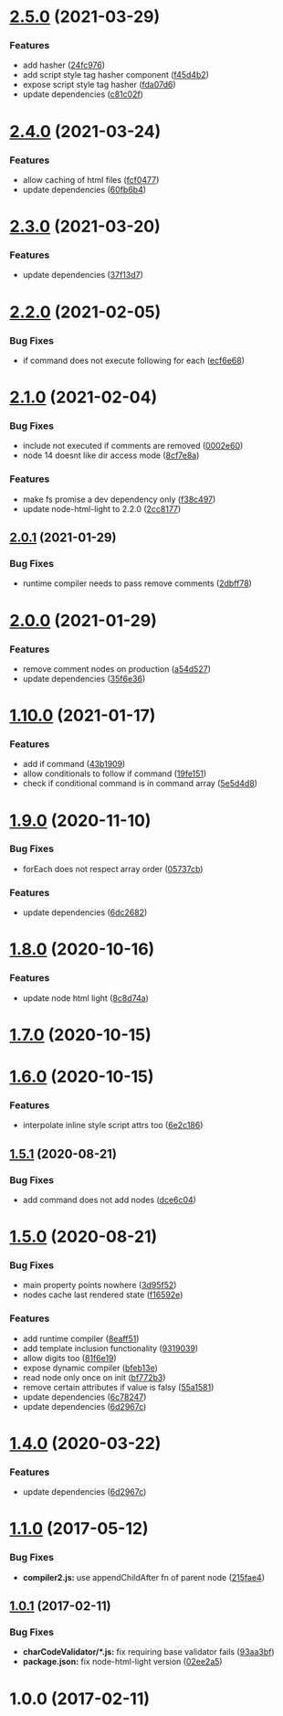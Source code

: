 # [2.5.0](https://github.com/stfsy/node-amy/compare/v2.4.0...v2.5.0) (2021-03-29)


### Features

* add hasher ([24fc976](https://github.com/stfsy/node-amy/commit/24fc976f40a7023f604ef19c68c90e3a94264c5b))
* add script style tag hasher component ([f45d4b2](https://github.com/stfsy/node-amy/commit/f45d4b2127e3e120d98f650665423bde99701bae))
* expose script style tag hasher ([fda07d6](https://github.com/stfsy/node-amy/commit/fda07d69723230a9786e6fdf110a75ad0a2d32bf))
* update dependencies ([c81c02f](https://github.com/stfsy/node-amy/commit/c81c02fa9a8e6ce62844c3e7597d94ff4df7aae2))



# [2.4.0](https://github.com/stfsy/node-amy/compare/v2.3.0...v2.4.0) (2021-03-24)


### Features

* allow caching of html files ([fcf0477](https://github.com/stfsy/node-amy/commit/fcf0477c4f2b9a2189ba242e6b579aa6818b12cb))
* update dependencies ([60fb6b4](https://github.com/stfsy/node-amy/commit/60fb6b473b13e68eb179898c2e1eeb9105cd0e40))



# [2.3.0](https://github.com/stfsy/node-amy/compare/v2.2.0...v2.3.0) (2021-03-20)


### Features

* update dependencies ([37f13d7](https://github.com/stfsy/node-amy/commit/37f13d76c65e7da7844e8e513ddd1757a7f7ea62))



# [2.2.0](https://github.com/stfsy/node-amy/compare/v2.1.0...v2.2.0) (2021-02-05)


### Bug Fixes

* if command does not execute following for each ([ecf6e68](https://github.com/stfsy/node-amy/commit/ecf6e680dac4861641c8dad6e40eaee245b058de))



# [2.1.0](https://github.com/stfsy/node-amy/compare/v2.0.1...v2.1.0) (2021-02-04)


### Bug Fixes

* include not executed if comments are removed ([0002e60](https://github.com/stfsy/node-amy/commit/0002e60a9b6624096c2926c307b346eb70ca88fe))
* node 14 doesnt like dir access mode ([8cf7e8a](https://github.com/stfsy/node-amy/commit/8cf7e8a36da1e9d050df6222e1515087b9db9fe6))


### Features

* make fs promise a dev dependency only ([f38c497](https://github.com/stfsy/node-amy/commit/f38c497132f7dd2a95e2b7b74cf3eadcf7c09047))
* update node-html-light to 2.2.0 ([2cc8177](https://github.com/stfsy/node-amy/commit/2cc81772d08f3b3dc03495981804c69e203300e1))



## [2.0.1](https://github.com/stfsy/node-amy/compare/v2.0.0...v2.0.1) (2021-01-29)


### Bug Fixes

* runtime compiler needs to pass remove comments ([2dbff78](https://github.com/stfsy/node-amy/commit/2dbff7820a80300afcbd7720701a866ad937c461))



# [2.0.0](https://github.com/stfsy/node-amy/compare/v1.10.0...v2.0.0) (2021-01-29)


### Features

* remove comment nodes on production ([a54d527](https://github.com/stfsy/node-amy/commit/a54d527f8818cff74afeeac1694dc24e87cdccd6))
* update dependencies ([35f6e36](https://github.com/stfsy/node-amy/commit/35f6e36505bdbab24b3cad030b8af7b17d1736bd))



# [1.10.0](https://github.com/stfsy/node-amy/compare/v1.9.0...v1.10.0) (2021-01-17)


### Features

* add if command ([43b1909](https://github.com/stfsy/node-amy/commit/43b1909ebdc08871ee2a07739251543d416a31cf))
* allow conditionals to follow if command ([19fe151](https://github.com/stfsy/node-amy/commit/19fe1518d1bbb905ccdcebaaaf627be80a69ee6c))
* check if conditional command is in command array ([5e5d4d8](https://github.com/stfsy/node-amy/commit/5e5d4d89ac90b66e41a2439230eb550af87bb07f))



# [1.9.0](https://github.com/stfsy/node-amy/compare/v1.8.0...v1.9.0) (2020-11-10)


### Bug Fixes

* forEach does not respect array order ([05737cb](https://github.com/stfsy/node-amy/commit/05737cb1dcaf852c05a11e5b4015430604cc622e))


### Features

* update dependencies ([6dc2682](https://github.com/stfsy/node-amy/commit/6dc2682d3fb53e8b2b674b2e8f11856e8cd80b1a))



# [1.8.0](https://github.com/stfsy/node-amy/compare/v1.7.0...v1.8.0) (2020-10-16)


### Features

* update node html light ([8c8d74a](https://github.com/stfsy/node-amy/commit/8c8d74ab6e5b75ac9fa58b233b116ca5a1eb721a))



# [1.7.0](https://github.com/stfsy/node-amy/compare/v1.6.0...v1.7.0) (2020-10-15)



# [1.6.0](https://github.com/stfsy/node-amy/compare/v1.5.1...v1.6.0) (2020-10-15)


### Features

* interpolate inline style script attrs too ([6e2c186](https://github.com/stfsy/node-amy/commit/6e2c186d95e3fc81144119b7ea6c9009a8e80eb4))



## [1.5.1](https://github.com/stfsy/node-amy/compare/v1.5.0...v1.5.1) (2020-08-21)


### Bug Fixes

* add command does not add nodes ([dce6c04](https://github.com/stfsy/node-amy/commit/dce6c045e3e4b74b0b0860b05444a842e1cb4537))



# [1.5.0](https://github.com/stfsy/node-amy/compare/v1.3.0...v1.5.0) (2020-08-21)


### Bug Fixes

* main property points nowhere ([3d95f52](https://github.com/stfsy/node-amy/commit/3d95f5262fe0b0c12f6144094d97e684cbbc083e))
* nodes cache last rendered state ([f16592e](https://github.com/stfsy/node-amy/commit/f16592eb7a69757afcd3954345930f4924a6d177))


### Features

* add runtime compiler ([8eaff51](https://github.com/stfsy/node-amy/commit/8eaff516847e4adc5e6dbbab1fb8041acfc94b9b))
* add template inclusion functionality ([9319039](https://github.com/stfsy/node-amy/commit/93190390a5f6f44e13008b55cd29b36df95d9b24))
* allow digits too ([81f6e19](https://github.com/stfsy/node-amy/commit/81f6e197fb7ca06f6c9dfa05aa237f6ce8a18627))
* expose dynamic compiler ([bfeb13e](https://github.com/stfsy/node-amy/commit/bfeb13e168d5db4f0df46ef656fe62faa5ac12d1))
* read node only once on init ([bf772b3](https://github.com/stfsy/node-amy/commit/bf772b33c6ae7a1527262e4f24b7bb7997d62c71))
* remove certain attributes if value is falsy ([55a1581](https://github.com/stfsy/node-amy/commit/55a1581bee86c1857d17459d7d802ae37d70d835))
* update dependencies ([6c78247](https://github.com/stfsy/node-amy/commit/6c78247246c79d1cff7cca01f7f5c0f83d7b2ed3))
* update dependencies ([6d2967c](https://github.com/stfsy/node-amy/commit/6d2967c98d0c5c13eda276ccf6e0def62b0148fd))



<a name="1.4.0"></a>
# [1.4.0](https://github.com/stfsy/node-amy/compare/v1.3.0...v1.4.0) (2020-03-22)


### Features

* update dependencies ([6d2967c](https://github.com/stfsy/node-amy/commit/6d2967c))



<a name="1.1.0"></a>
# [1.1.0](https://github.com/stfsy/node-amy/compare/v1.0.1...v1.1.0) (2017-05-12)


### Bug Fixes

* **compiler2.js:** use appendChildAfter fn of parent node ([215fae4](https://github.com/stfsy/node-amy/commit/215fae4))



<a name="1.0.1"></a>
## [1.0.1](https://github.com/stfsy/node-amy/compare/v1.0.0...v1.0.1) (2017-02-11)


### Bug Fixes

* **charCodeValidator/*.js:** fix requiring base validator fails ([93aa3bf](https://github.com/stfsy/node-amy/commit/93aa3bf))
* **package.json:** fix node-html-light version ([02ee2a5](https://github.com/stfsy/node-amy/commit/02ee2a5))



<a name="1.0.0"></a>
# 1.0.0 (2017-02-11)



